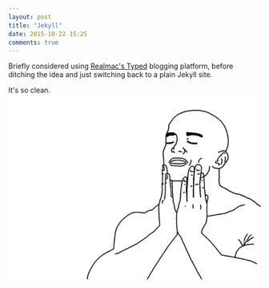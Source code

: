 ```yaml
---
layout: post
title: "Jekyll"
date: 2015-10-22 15:25
comments: true
---
```


Briefly considered using [Realmac's Typed](https://www.typed.com) blogging platform, before ditching the idea and just switching back to a plain Jekyll site.

It's so clean.
![So good](/images/media/memes/so-good.png)
